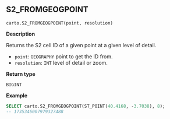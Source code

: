 ## S2_FROMGEOGPOINT

```sql:signature
carto.S2_FROMGEOGPOINT(point, resolution)
```

**Description**

Returns the S2 cell ID of a given point at a given level of detail.

* `point`: `GEOGRAPHY` point to get the ID from.
* `resolution`: `INT` level of detail or zoom.

**Return type**

`BIGINT`

**Example**

```sql
SELECT carto.S2_FROMGEOGPOINT(ST_POINT(40.4168, -3.7038), 8);
-- 1735346007979327488
```